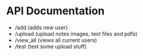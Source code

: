 # API Documentation

+ /add (adds new user)
+ /upload (upload notes images, text files and pdfs)
+ /view_all (views all current users)
+ /test (test some upload stuff)